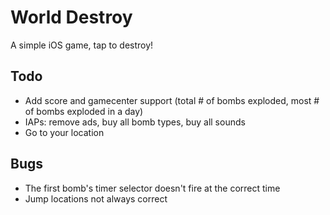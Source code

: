 World Destroy
===================

A simple iOS game, tap to destroy!


Todo
------------

* Add score and gamecenter support (total # of bombs exploded, most # of bombs exploded in a day)
* IAPs: remove ads, buy all bomb types, buy all sounds
* Go to your location

Bugs
------------

* The first bomb's timer selector doesn't fire at the correct time
* Jump locations not always correct
